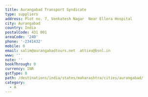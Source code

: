 ```yaml
---
title: Aurangabad Transport Syndicate
type: suppliers
address: Plot no. 7, Venkatesh Nagar  Near Ellora Hospital
city: Aurangabad
country: India
postalCode: 431 001
areaCode: '240'
phone: '-2341432'
mobile: 0
email: salim@aurangabadtours.net  attixu@bsnl.in
www: ''
note: ''
bookThrough: 0
currency: INR
gstType: 0
path: /destinations/india/states/maharashtra/cities/aurangabad/
category:
  - A
---
```


